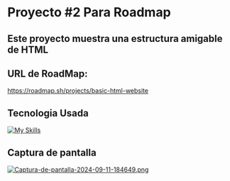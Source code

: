 # Proyecto #2 Para Roadmap

<h2>Este proyecto muestra una estructura amigable de HTML</h2>

<h2>URL de RoadMap:</h2>

https://roadmap.sh/projects/basic-html-website 

<h2>  
Tecnologia Usada
</h2> 


[![My Skills](https://skillicons.dev/icons?i=html)](https://skillicons.dev)

<h2>Captura de pantalla</h2>

[![Captura-de-pantalla-2024-09-11-184649.png](https://i.postimg.cc/rmLp84V9/Captura-de-pantalla-2024-09-11-184649.png)](https://postimg.cc/cKXWhr8K)
